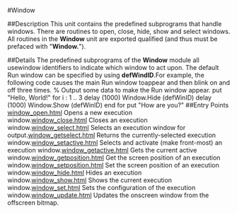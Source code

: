 
#Window

##Description
This unit contains the predefined subprograms that handle windows. There are routines to open, close, hide, show and select windows.
All routines in the **Window** unit are exported qualified (and thus must be prefaced with "**Window.**").

##Details
The predefined subprograms of the **Window** module all usewindow identifiers to indicate which window to act upon.  The default Run window can be specified by using **defWindID**.For example, the following code causes the main Run window toappear and then blink on and off three times.
        % Output some data to make the Run window appear.
        put "Hello, World!"
        for i : 1 .. 3
            delay (1000)
            Window.Hide (defWinID)
            delay (1000)
            Window.Show (defWinID)
        end for
        put "How are you?"
##Entry Points
[window_open.html](**Open**) Opens a new execution window.[window_close.html](**Close**) Closes an execution window.[window_select.html](**Select**) Selects an execution window for output.[window_getselect.html](**GetSelect**) Returns the currently-selected execution window.[window_setactive.html](**SetActive**) Selects and activate (make front-most) an execution window.[window_getactive.html](**GetActive**) Gets the current active window.[window_getposition.html](**GetPosition**) Get the screen position of an execution window.[window_setposition.html](**SetPosition**) Set the screen position of an execution window.[window_hide.html](**Hide**) Hides an execution window.[window_show.html](**Show**) Shows the current execution window.[window_set.html](**Set**) Sets the configuration of the execution window.[window_update.html](**Update**) Updates the onscreen window from the offscreen bitmap.
